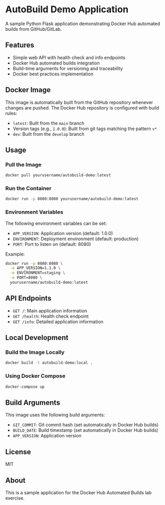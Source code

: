 # AutoBuild Demo Application

A sample Python Flask application demonstrating Docker Hub automated builds from GitHub/GitLab.

## Features

- Simple web API with health check and info endpoints
- Docker Hub automated builds integration
- Build-time arguments for versioning and traceability
- Docker best practices implementation

## Docker Image

This image is automatically built from the GitHub repository whenever changes are pushed. The Docker Hub repository is configured with build rules:

- `latest`: Built from the `main` branch
- Version tags (e.g., `1.0.0`): Built from git tags matching the pattern `v*`
- `dev`: Built from the `develop` branch

## Usage

### Pull the Image

```bash
docker pull yourusername/autobuild-demo:latest
```

### Run the Container

```bash
docker run -p 8080:8080 yourusername/autobuild-demo:latest
```

### Environment Variables

The following environment variables can be set:

- `APP_VERSION`: Application version (default: 1.0.0)
- `ENVIRONMENT`: Deployment environment (default: production)
- `PORT`: Port to listen on (default: 8080)

Example:
```bash
docker run -p 8080:8080 \
  -e APP_VERSION=1.1.0 \
  -e ENVIRONMENT=staging \
  -e PORT=8080 \
  yourusername/autobuild-demo:latest
```

## API Endpoints

- `GET /`: Main application information
- `GET /health`: Health check endpoint
- `GET /info`: Detailed application information

## Local Development

### Build the Image Locally

```bash
docker build -t autobuild-demo:local .
```

### Using Docker Compose

```bash
docker-compose up
```

## Build Arguments

This image uses the following build arguments:

- `GIT_COMMIT`: Git commit hash (set automatically in Docker Hub builds)
- `BUILD_DATE`: Build timestamp (set automatically in Docker Hub builds)
- `APP_VERSION`: Application version

## License

MIT

## About

This is a sample application for the Docker Hub Automated Builds lab exercise. 